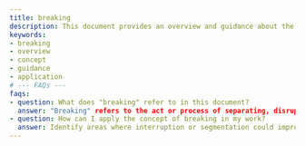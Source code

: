```yaml
---
title: breaking
description: This document provides an overview and guidance about the concept of "breaking" in various contexts, explaining its significance and practical applications.
keywords:
- breaking
- overview
- concept
- guidance
- application
# --- FAQs ---
faqs:
- question: What does "breaking" refer to in this document?
  answer: "Breaking" refers to the act or process of separating, disrupting, or interrupting a structure or sequence, depending on the relevant context.
- question: How can I apply the concept of breaking in my work?
  answer: Identify areas where interruption or segmentation could improve workflows, troubleshoot issues, or create new opportunities for innovation.
---
```

<breaking>